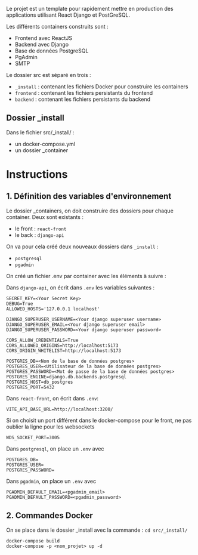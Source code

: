 Le projet est un template pour rapidement mettre en production des applications utilisant React Django et PostGreSQL.

Les différents containers construits sont :

- Frontend avec ReactJS
- Backend avec Django
- Base de données PostgreSQL
- PgAdmin
- SMTP

Le dossier src est séparé en trois :
- `_install` : contenant les fichiers Docker pour construire les containers
- `frontend` : contenant les fichiers persistants du frontend
- `backend` : contenant les fichiers persistants du backend

## Dossier _install
Dans le fichier src/_install/ :  
- un docker-compose.yml 
- un dossier _container

# Instructions

## 1. Définition des variables d'environnement

Le dossier _containers, on doit construire des dossiers pour chaque container.
Deux sont existants :
- le front : `react-front`
- le back : `django-api`

On va pour cela créé deux nouveaux dossiers dans `_install` :
- `postgresql`
- `pgadmin`

On créé un fichier .env par container avec les éléments à suivre :

Dans `django-api`, on écrit dans `.env` les variables suivantes :
```
SECRET_KEY=<Your Secret Key>
DEBUG=True
ALLOWED_HOSTS='127.0.0.1 localhost'

DJANGO_SUPERUSER_USERNAME=<Your django superuser username>
DJANGO_SUPERUSER_EMAIL=<Your django superuser email>
DJANGO_SUPERUSER_PASSWORD=<Your django superuser password>

CORS_ALLOW_CREDENTIALS=True
CORS_ALLOWED_ORIGINS=http://localhost:5173
CORS_ORIGIN_WHITELIST=http://localhost:5173

POSTGRES_DB=<Nom de la base de données postgres>
POSTGRES_USER=<Utilisateur de la base de données postgres>
POSTGRES_PASSWORD=<Mot de passe de la base de données postgres>
POSTGRES_ENGINE=django.db.backends.postgresql
POSTGRES_HOST=db_postgres
POSTGRES_PORT=5432
```

Dans `react-front`, on écrit dans `.env`:
```
VITE_API_BASE_URL=http://localhost:3200/
```

Si on choisit un port différent dans le docker-compose pour le front, ne pas oublier la ligne pour les websockets

```
WDS_SOCKET_PORT=3005 
```

Dans `postgresql`, on place un `.env` avec
```
POSTGRES_DB=
POSTGRES_USER=
POSTGRES_PASSWORD=
```

Dans `pgadmin`, on place un `.env` avec
```
PGADMIN_DEFAULT_EMAIL=<pgadmin_email>
PGADMIN_DEFAULT_PASSWORD=<pgadmin_password>
```

## 2. Commandes Docker

On se place dans le dossier _install avec la commande : `cd src/_install/`

`docker-compose build`  
`docker-compose -p <nom_projet> up -d`
